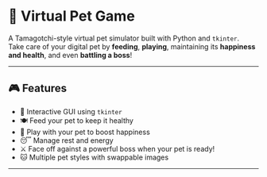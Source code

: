 # 🐾 Virtual Pet Game

A Tamagotchi-style virtual pet simulator built with Python and `tkinter`.  
Take care of your digital pet by **feeding**, **playing**, maintaining its **happiness and health**, and even **battling a boss**!

---

## 🎮 Features

- 🧡 Interactive GUI using `tkinter`
- 🍽 Feed your pet to keep it healthy
- 🎲 Play with your pet to boost happiness
- 😴 Manage rest and energy
- ⚔️ Face off against a powerful boss when your pet is ready!
- 🐱 Multiple pet styles with swappable images

---

